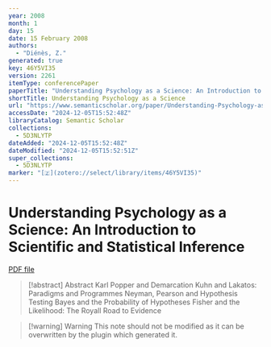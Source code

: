 ```yaml
---
year: 2008
month: 1
day: 15
date: 15 February 2008
authors:
  - "Diénès, Z."
generated: true
key: 46Y5VI35
version: 2261
itemType: conferencePaper
paperTitle: "Understanding Psychology as a Science: An Introduction to Scientific and Statistical Inference"
shortTitle: Understanding Psychology as a Science
url: "https://www.semanticscholar.org/paper/Understanding-Psychology-as-a-Science%3A-An-to-and-Di%C3%A9n%C3%A8s/0da919b04a393b7fa3f8bfb08122d0643422d537"
accessDate: "2024-12-05T15:52:48Z"
libraryCatalog: Semantic Scholar
collections:
  - 5D3NLYTP
dateAdded: "2024-12-05T15:52:48Z"
dateModified: "2024-12-05T15:52:51Z"
super_collections:
  - 5D3NLYTP
marker: "[🇿](zotero://select/library/items/46Y5VI35)"
---
```


# Understanding Psychology as a Science: An Introduction to Scientific and Statistical Inference

[PDF file](/Papers/PDFs/Diénès%202008undefined%20-%20Understanding%20Psychology%20as%20a%20Science%20An%20Introduction%20to%20Scientific%20and%20Statistical%20Inference.pdf)

> [!abstract] Abstract
> Karl Popper and Demarcation Kuhn and Lakatos: Paradigms and Programmes Neyman, Pearson and Hypothesis Testing Bayes and the Probability of Hypotheses Fisher and the Likelihood: The Royall Road to Evidence

>[!warning] Warning
> This note should not be modified as it can be overwritten by the plugin which generated it.

